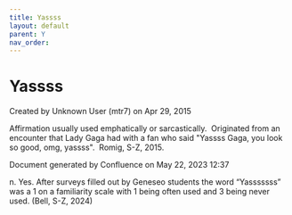 ```yaml
---
title: Yassss
layout: default
parent: Y
nav_order:
---
```


# Yassss

Created by  Unknown User (mtr7) on Apr 29, 2015

Affirmation usually used emphatically or sarcastically.  Originated from an encounter that Lady Gaga had with a fan who said &quot;Yassss Gaga, you look so good, omg, yassss&quot;.  Romig, S-Z, 2015.

Document generated by Confluence on May 22, 2023 12:37

n. Yes. After surveys filled out by Geneseo students the word “Yasssssss” was a 1 on a familiarity scale with 1 being often used and 3 being never used. (Bell, S-Z, 2024)

